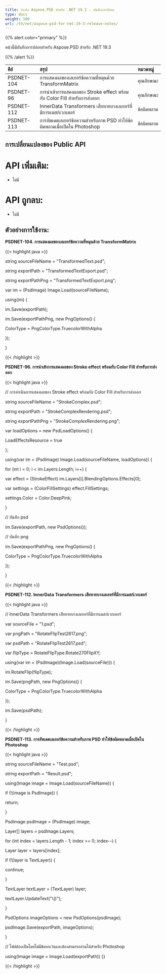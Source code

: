 ```yaml
---
title: อ้างอิง Aspose.PSD สำหรับ .NET 19.3 - บันทึกการปล่อย
type: docs
weight: 100
url: /th/net/aspose-psd-for-net-19-3-release-notes/
---
```


{{% alert color="primary" %}} 

หน้านี้มีบันทึกการปล่อยสำหรับ Aspose.PSD สำหรับ .NET 19.3

{{% /alert %}} 

|**คีย์**|**สรุป**|**หมวดหมู่**|
| :- | :- | :- |
|PSDNET-104|การแสดงผลของเลเยอร์ข้อความที่หมุนด้วย TransformMatrix|คุณลักษณะ|
|PSDNET-96|การนำเข้าการแสดงผลของ Stroke effect พร้อมกับ Color Fill สำหรับการส่งออก|คุณลักษณะ|
|PSDNET-112|InnerData Transformers เสียหายบางเลเยอร์ที่มีการแมสก์เวกเตอร์|ข้อผิดพลาด|
|PSDNET-113|การอัพเดตเลเยอร์ข้อความสำหรับภาพ PSD ทำให้ข้อผิดพลาดเมื่อเปิดใน Photoshop|ข้อผิดพลาด|

## **การเปลี่ยนแปลงของ Public API**
# **API เพิ่มเติม:**
- ไม่มี
# **API ถูกลบ:**
- ไม่มี

## **ตัวอย่างการใช้งาน:**
**PSDNET-104. การแสดงผลของเลเยอร์ข้อความที่หมุนด้วย TransformMatrix**

{{< highlight java >}}

 string sourceFileName = "TransformedText.psd";

string exportPath = "TransformedTextExport.psd";

string exportPathPng = "TransformedTextExport.png";

var im = (PsdImage) Image.Load(sourceFileName);

using(im) {

 im.Save(exportPath);

 im.Save(exportPathPng, new PngOptions() {

  ColorType = PngColorType.TruecolorWithAlpha

 });

}      

{{< /highlight >}}

**PSDNET-96. การนำเข้าการแสดงผลของ Stroke effect พร้อมกับ Color Fill สำหรับการส่งออก**

{{< highlight java >}}

  // การดำเนินการแสดงผลของ Stroke effect พร้อมกับ Color Fill สำหรับการส่งออก

 string sourceFileName = "StrokeComplex.psd";

 string exportPath = "StrokeComplexRendering.psd";

 string exportPathPng = "StrokeComplexRendering.png";

 var loadOptions = new PsdLoadOptions() {

  LoadEffectsResource = true

 };

 using(var im = (PsdImage) Image.Load(sourceFileName, loadOptions)) {

  for (int i = 0; i < im.Layers.Length; i++) {

   var effect = (StrokeEffect) im.Layers[i].BlendingOptions.Effects[0];

   var settings = (ColorFillSettings) effect.FillSettings;

   settings.Color = Color.DeepPink;

  }

  // บันทึก psd

  im.Save(exportPath, new PsdOptions());

  // บันทึก png

  im.Save(exportPathPng, new PngOptions() {

   ColorType = PngColorType.TruecolorWithAlpha

  });

 }         

{{< /highlight >}}

**PSDNET-112. InnerData Transformers เสียหายบางเลเยอร์ที่มีการแมสก์เวกเตอร์**

{{< highlight java >}}

 // InnerData Transformers เสียหายบางเลเยอร์ที่มีการแมสก์เวกเตอร์

var sourceFile = "1.psd";

var pngPath = "RotateFlipTest2617.png";

var psdPath = "RotateFlipTest2617.psd";

var flipType = RotateFlipType.Rotate270FlipXY;

using(var im = (PsdImage)(Image.Load(sourceFile))) {

 im.RotateFlip(flipType);

 im.Save(pngPath, new PngOptions() {

  ColorType = PngColorType.TruecolorWithAlpha

 });

 im.Save(psdPath);

}

{{< /highlight >}}

**PSDNET-113. การอัพเดตเลเยอร์ข้อความสำหรับภาพ PSD ทำให้ข้อผิดพลาดเมื่อเปิดใน Photoshop**

{{< highlight java >}}

 string sourceFileName = "Test.psd";

string exportPath = "Result.psd";

using(Image image = Image.Load(sourceFileName)) {

 if (!(image is PsdImage)) {

  return;

 }

 PsdImage psdImage = (PsdImage) image;

 Layer[] layers = psdImage.Layers;

 for (int index = layers.Length - 1; index >= 0; index--) {

  Layer layer = layers[index];

  if (!(layer is TextLayer)) {

   continue;

  }

  TextLayer textLayer = (TextLayer) layer;

  textLayer.UpdateText("\\()");

 }

 PsdOptions imageOptions = new PsdOptions(psdImage);

 psdImage.Save(exportPath, imageOptions);

}

// ไฟล์ต้องเปิดโดยไม่มีข้อยกเว้นและต้องสามารถอ่านได้สำหรับ Photoshop

using(Image image = Image.Load(exportPath)) {}

{{< /highlight >}}
